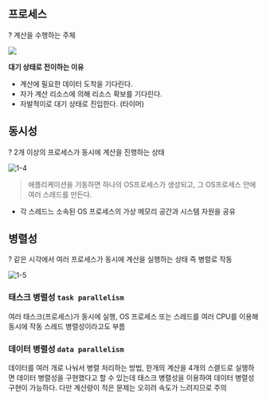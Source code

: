 ## 프로세스
? 계산을 수행하는 주체

![](/images/1장/1-1.png)

__대기 상태로 전이하는 이유__
- 계산에 필요한 데이터 도착을 기다린다.
- 자가 계산 리소스에 의해 리소스 확보를 기다린다.
- 자발적이로 대기 상태로 진입한다. (타이머)

## 동시성
? 2개 이상의 프로세스가 동시에 계산을 진행하는 상태

![1-4](/images/1장/1-4.png)

> 애플리케이션을 기동하면 하나의 OS프로세스가 생성되고, 그 OS프로세스 안에 여러 스레드를 만든다.

- 각 스레드느 소속된 OS 프로세스의 가상 메모리 공간과 시스템 자원을 공유

## 병렬성
? 같은 시각에서 여러 프로세스가 동시에 계산을 실행하는 상태 즉 병렬로 작동

![1-5](/images/1장/1-5.png)

### 태스크 병렬성 `task parallelism`
여러 태스크(프로세스)가 동시에 실행, OS 프로세스 또는 스레드를 여러 CPU를 이용해 동시에 작동
스레드 병렬성이라고도 부름

### 데이터 병렬성 `data parallelism`
데이터를 여러 개로 나눠서 병렬 처리하는 방법, 한개의 계산을 4개의 스렏드로 실행하면 데이터 병렬성을 구현했다고 할 수 있는데 태스크 병렬성을 이용하여 데이터 병렬성 구현이 가능하다.
다만 계산량이 적은 문제는 오히려 속도가 느려지므로 주의





